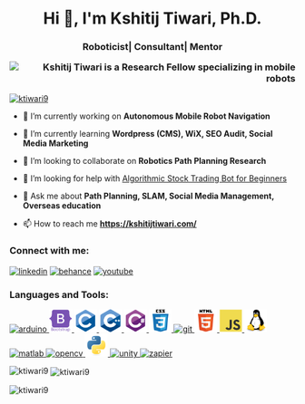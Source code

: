 <h1 align="center">Hi 👋, I'm Kshitij Tiwari, Ph.D.</h1>
<h3 align="center">Roboticist| Consultant| Mentor <p align="right"> <img src="https://i.postimg.cc/dVMZybzs/Kshitij-Tiwari-Website-Social-Share-Banner.png" alt="Kshitij Tiwari is a Research Fellow specializing in mobile robots" /> </p></h3> 


<p align="left"> <a href="https://github.com/ryo-ma/github-profile-trophy"><img src="https://github-profile-trophy.vercel.app/?username=ktiwari9" alt="ktiwari9" /></a> </p>

- 🔭 I’m currently working on **Autonomous Mobile Robot Navigation**

- 🌱 I’m currently learning **Wordpress (CMS), WiX, SEO Audit, Social Media Marketing**

- 👯 I’m looking to collaborate on **Robotics Path Planning Research**

- 🤝 I’m looking for help with [Algorithmic Stock Trading Bot for Beginners](https://github.com/ktiwari9/algotradingbot)

- 💬 Ask me about **Path Planning, SLAM, Social Media Management, Overseas education**

- 📫 How to reach me **https://kshitijtiwari.com/**

<h3 align="left">Connect with me:</h3>
<p align="left">
<a href="https://linkedin.com/in/kshitijtiwari92" target="blank"><img align="center" src="https://cdn.jsdelivr.net/npm/simple-icons@3.0.1/icons/linkedin.svg" alt="linkedin" height="30" width="40" /></a>
<a href="https://twitter.com/kshitijtiwari92" target="blank"><img align="center" src="https://cdn.jsdelivr.net/npm/simple-icons@3.0.1/icons/twitter.svg" alt="behance" height="30" width="40" /></a>
<a href="https://www.youtube.com/c/KshitijTiwari " target="blank"><img align="center" src="https://cdn.jsdelivr.net/npm/simple-icons@3.0.1/icons/youtube.svg" alt="youtube" height="30" width="40" /></a> 
</p>

<h3 align="left">Languages and Tools:</h3>
<p align="left"> <a href="https://www.arduino.cc/" target="_blank"> <img src="https://cdn.worldvectorlogo.com/logos/arduino-1.svg" alt="arduino" width="40" height="40"/> </a> <a href="https://getbootstrap.com" target="_blank"> <img src="https://raw.githubusercontent.com/devicons/devicon/master/icons/bootstrap/bootstrap-plain-wordmark.svg" alt="bootstrap" width="40" height="40"/> </a> <a href="https://www.cprogramming.com/" target="_blank"> <img src="https://raw.githubusercontent.com/devicons/devicon/master/icons/c/c-original.svg" alt="c" width="40" height="40"/> </a> <a href="https://www.w3schools.com/cpp/" target="_blank"> <img src="https://raw.githubusercontent.com/devicons/devicon/master/icons/cplusplus/cplusplus-original.svg" alt="cplusplus" width="40" height="40"/> </a> <a href="https://www.w3schools.com/cs/" target="_blank"> <img src="https://raw.githubusercontent.com/devicons/devicon/master/icons/csharp/csharp-original.svg" alt="csharp" width="40" height="40"/> </a> <a href="https://www.w3schools.com/css/" target="_blank"> <img src="https://raw.githubusercontent.com/devicons/devicon/master/icons/css3/css3-original-wordmark.svg" alt="css3" width="40" height="40"/> </a> <a href="https://git-scm.com/" target="_blank"> <img src="https://www.vectorlogo.zone/logos/git-scm/git-scm-icon.svg" alt="git" width="40" height="40"/> </a> <a href="https://www.w3.org/html/" target="_blank"> <img src="https://raw.githubusercontent.com/devicons/devicon/master/icons/html5/html5-original-wordmark.svg" alt="html5" width="40" height="40"/> </a> <a href="https://developer.mozilla.org/en-US/docs/Web/JavaScript" target="_blank"> <img src="https://raw.githubusercontent.com/devicons/devicon/master/icons/javascript/javascript-original.svg" alt="javascript" width="40" height="40"/> </a> <a href="https://www.linux.org/" target="_blank"> <img src="https://raw.githubusercontent.com/devicons/devicon/master/icons/linux/linux-original.svg" alt="linux" width="40" height="40"/> </a> <a href="https://www.mathworks.com/" target="_blank"> <img src="https://raw.githubusercontent.com/simple-icons/simple-icons/master/icons/mathworks.svg" alt="matlab" width="40" height="40"/> </a> <a href="https://opencv.org/" target="_blank"> <img src="https://www.vectorlogo.zone/logos/opencv/opencv-icon.svg" alt="opencv" width="40" height="40"/> </a> <a href="https://www.python.org" target="_blank"> <img src="https://raw.githubusercontent.com/devicons/devicon/master/icons/python/python-original.svg" alt="python" width="40" height="40"/> </a> <a href="https://unity.com/" target="_blank"> <img src="https://www.vectorlogo.zone/logos/unity3d/unity3d-icon.svg" alt="unity" width="40" height="40"/> </a> <a href="https://zapier.com" target="_blank"> <img src="https://www.vectorlogo.zone/logos/zapier/zapier-icon.svg" alt="zapier" width="40" height="40"/> </a> </p>

<p><img align="left" src="https://github-readme-stats.vercel.app/api/top-langs?username=ktiwari9&show_icons=true&locale=en&layout=compact" alt="ktiwari9" /></p>

<p>&nbsp;<img align="center" src="https://github-readme-stats.vercel.app/api?username=ktiwari9&show_icons=true&locale=en" alt="ktiwari9" /></p>

<p><img align="center" src="https://github-readme-streak-stats.herokuapp.com/?user=ktiwari9&" alt="ktiwari9" /></p>
